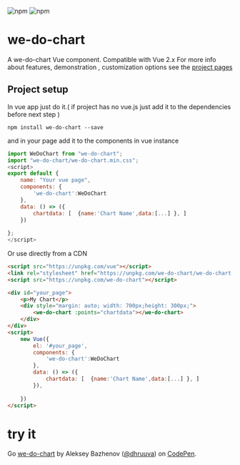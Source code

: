 ![npm](https://img.shields.io/npm/v/we-do-chart?color=green)
![npm](https://img.shields.io/npm/dw/we-do-chart)

#  we-do-chart
A we-do-chart Vue component. Compatible with Vue 2.x 
For more info about features, demonstration , customization options see the [project pages](dhruuva.github.io/we-do-chart/)

##  Project setup
In vue app  just do it.( if project has no vue.js just add it to the dependencies before next step  )
```
npm install we-do-chart --save
```
and in your page add it to the components in vue instance
``` javascript
import WeDoChart from "we-do-chart";
import "we-do-chart/we-do-chart.min.css";
<script>
export default {
	name: "Your vue page",
	components: {
		'we-do-chart':WeDoChart
	},
	data: () => ({
		chartdata: [  {name:'Chart Name',data:[...] }, ]
	})
   
};
</script>
```
Or use directly from a CDN
``` html
<script src="https://unpkg.com/vue"></script>
<link rel="stylesheet" href="https://unpkg.com/we-do-chart/we-do-chart.min.css">
<script src="https://unpkg.com/we-do-chart"></script>

<div id="your_page">
	<p>My Chart</p>
	<div style="margin: auto; width: 700px;height: 300px;">
		<we-do-chart :points="chartdata"></we-do-chart>
	</div>
</div>
<script>
	new Vue({
		el: '#your_page',
		components: {
		  	'we-do-chart':WeDoChart
		},
		data: () => ({
			chartdata: [  {name:'Chart Name',data:[...] }, ]
		}),
		
	})
</script>

```
# try it
Go [we-do-chart](https://codepen.io/dhruuva/pen/VwjNyjG) by Aleksey Bazhenov
  ([@dhruuva](https://codepen.io/dhruuva)) on [CodePen](https://codepen.io).